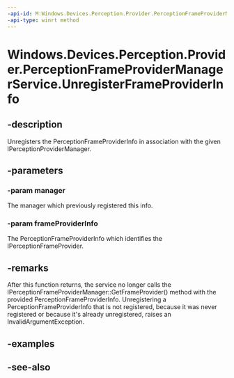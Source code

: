 ----api-id: M:Windows.Devices.Perception.Provider.PerceptionFrameProviderManagerService.UnregisterFrameProviderInfo(Windows.Devices.Perception.Provider.IPerceptionFrameProviderManager,Windows.Devices.Perception.Provider.PerceptionFrameProviderInfo)
-api-type: winrt method
---<!-- Method syntaxpublic void UnregisterFrameProviderInfo(Windows.Devices.Perception.Provider.IPerceptionFrameProviderManager manager, Windows.Devices.Perception.Provider.PerceptionFrameProviderInfo frameProviderInfo)--># Windows.Devices.Perception.Provider.PerceptionFrameProviderManagerService.UnregisterFrameProviderInfo## -descriptionUnregisters the PerceptionFrameProviderInfo in association with the given IPerceptionProviderManager.## -parameters### -param managerThe manager which previously registered this info.### -param frameProviderInfoThe PerceptionFrameProviderInfo which identifies the IPerceptionFrameProvider.## -remarksAfter this function returns, the service no longer calls the IPerceptionFrameProviderManager::GetFrameProvider() method with the provided PerceptionFrameProviderInfo. Unregistering a PerceptionFrameProviderInfo that is not registered, because it was never registered or because it's already unregistered, raises an InvalidArgumentException.## -examples## -see-also